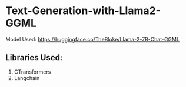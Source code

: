 # Text-Generation-with-Llama2-GGML

Model Used: https://huggingface.co/TheBloke/Llama-2-7B-Chat-GGML

## Libraries Used: 
1. CTransformers
2. Langchain

